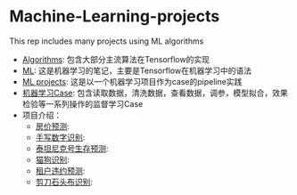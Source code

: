 # Machine-Learning-projects
This rep includes many projects using ML algorithms

- [Algorithms](https://github.com/Lynn-Luyp/Machine-Learning-projects/blob/main/Algorithms.ipynb): 包含大部分主流算法在Tensorflow的实现
- [ML](https://github.com/Lynn-Luyp/Machine-Learning-projects/blob/main/ML.ipynb): 这是机器学习的笔记，主要是Tensorflow在机器学习中的语法
- [ML projects](https://github.com/Lynn-Luyp/Machine-Learning-projects/blob/main/ML_projects.ipynb): 这是以一个机器学习项目作为case的pipeline实践
- [机器学习Case](https://github.com/Lynn-Luyp/Machine-Learning-projects/blob/main/%E6%9C%BA%E5%99%A8%E5%AD%A6%E4%B9%A0%E6%9C%80%E4%BD%B3%E5%AE%9E%E8%B7%B5.ipynb): 包含读取数据，清洗数据，查看数据，调参，模型拟合，效果检验等一系列操作的监督学习Case
- 项目介绍：
  - [房价预测](https://github.com/Lynn-Luyp/Machine-Learning-projects/tree/main/House%20prices): 
  - [手写数字识别](https://github.com/Lynn-Luyp/Machine-Learning-projects/tree/main/digit-recognizer): 
  - [泰坦尼克号生存预测](https://github.com/Lynn-Luyp/Machine-Learning-projects/tree/main/titanic):
  - [猫狗识别](https://github.com/Lynn-Luyp/Machine-Learning-projects/tree/main/dogs%20and%20cats): 
  - [租户违约预测](https://github.com/Lynn-Luyp/Machine-Learning-projects/tree/main/loanee%20default): 
  - [剪刀石头布识别](https://github.com/Lynn-Luyp/Machine-Learning-projects/tree/main/rock-paper-scissors): 




